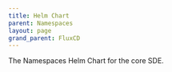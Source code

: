 ```yaml
---
title: Helm Chart
parent: Namespaces
layout: page
grand_parent: FluxCD
---
```


The Namespaces Helm Chart for the core SDE. 
